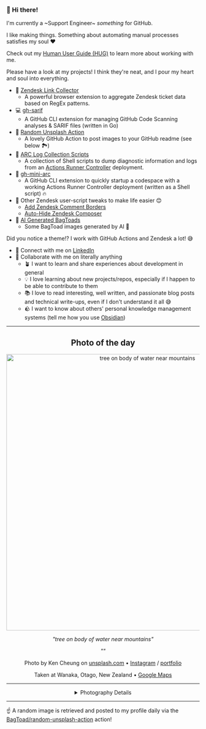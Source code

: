 ### 👋 Hi there!

I'm currently a ~Support Engineer~ _something_ for GitHub.

I like making things. Something about automating manual processes satisfies my soul ❤️

Check out my [Human User Guide (HUG)](https://gist.github.com/BagToad/a28f06f1c46e6e5d419b98921e835f40) to learn more about working with me.

Please have a look at my projects! I think they're neat, and I pour my heart and soul into everything.

- 🔗 [Zendesk Link Collector](https://github.com/BagToad/Zendesk-Link-Collector) 
  - A powerful browser extension to aggregate Zendesk ticket data based on RegEx patterns.
- 💻 [gh-sarif](https://github.com/BagToad/gh-sarif)
  - A GitHub CLI extension for managing GitHub Code Scanning analyses & SARIF files (written in Go)
- 🌊 [Random Unsplash Action](https://github.com/BagToad/random-unsplash-action)
  - A lovely GitHub Action to post images to your GitHub readme (see below 🏞️)
- 🏃 [ARC Log Collection Scripts](https://github.com/BagToad/arc-log-collection-scripts)
  - A collection of Shell scripts to dump diagnostic information and logs from an [Actions Runner Controller](https://github.com/actions/actions-runner-controller) deployment.
- 🏃 [gh-mini-arc](https://github.com/BagToad/gh-mini-arc)
  - A GitHub CLI extension to quickly startup a codespace with a working Actions Runner Controller deployment (written as a Shell script) 🔥
- 🧘 Other Zendesk user-script tweaks to make life easier 😊
  - [Add Zendesk Comment Borders](https://github.com/BagToad/add-zendesk-comment-borders)
  - [Auto-Hide Zendesk Composer](https://github.com/BagToad/Auto-Hide-Zendesk-Composer)
- 🐸 [AI Generated BagToads](https://github.com/BagToad/bagtoads)
  - Some BagToad images generated by AI 🐸

Did you notice a theme!? I work with GitHub Actions and Zendesk a lot! 😅

- 🔗 Connect with me on [LinkedIn](https://www.linkedin.com/in/kynan-ware/)
- 🤝 Collaborate with me on literally anything
  - 🪴 I want to learn and share experiences about development in general
  - 💡 I love learning about new projects/repos, especially if I happen to be able to contribute to them
  - 📚 I love to read interesting, well written, and passionate blog posts and technical write-ups, even if I don't understand it all 😅
  - 🪨 I want to know about others' personal knowledge management systems (tell me how you use [Obsidian](https://obsidian.md/))
 
----
<div align="center">

## Photo of the day
  
  <a href="https://unsplash.com/photos/tree-on-body-of-water-near-mountains-KonWFWUaAuk"><img width="720" src="https://images.unsplash.com/photo-1494500764479-0c8f2919a3d8?crop=entropy&cs=tinysrgb&fit=max&fm=jpg&ixid=M3w1NTI0NDl8MHwxfHJhbmRvbXx8fHx8fHx8fDE3NDY0MjQ4MjJ8&ixlib=rb-4.0.3&q=80&w=1080" alt="tree on body of water near mountains"></a>
  
  <em>"tree on body of water near mountains"</em>
  
  <em>""</em>

  Photo by Ken Cheung on [unsplash.com](https://unsplash.com/) • [Instagram](https://instagram.com/kencheungphotos) / [portfolio](https://www.kencheungphoto.com/)
  
  Taken at Wanaka, Otago, New Zealand • [Google Maps](https://www.google.com/maps/search/?api=1&query=-44.69833833,169.11632833)
  
  ---
  
<details>
<summary>Photography Details</summary>
  
| Parameter     | Value |
| ------------- | ----- |
| Camera Model  | NIKON D5 |
| Exposure Time | 10 |
| Aperture      | 16 |
| Focal Length  | 35.0 |
| ISO           | 50 |
| Location      | Wanaka, Otago, New Zealand (New Zealand) |
| Coordinates   | Latitude -44.69833833, Longitude 169.11632833 |

### Map

```geojson
        {
            "type": "FeatureCollection",
            "features": [
                {
                    "type": "Feature",
                    "properties": {},
                    "geometry": {
                        "coordinates": [
                            169.11632833,
                            -44.69833833
                        ],
                        "type": "Point"
                    },
                    "id": 1
                },
                {
                    "type": "Feature",
                    "properties": {},
                    "geometry": {
                        "coordinates": [
                            [
                                169.41632833,
                                -44.39833833
                            ],
                            [
                                169.41632833,
                                -44.998338329999996
                            ],
                            [
                                168.81632832999998,
                                -44.998338329999996
                            ],
                            [
                                168.81632832999998,
                                -44.39833833
                            ],
                            [
                                169.41632833,
                                -44.39833833
                            ]
                        ],
                        "type": "LineString"
                    }
                }
            ]
        }
```

</details>

</div>

----

☝️ A random image is retrieved and posted to my profile daily via the [BagToad/random-unsplash-action](https://github.com/BagToad/random-unsplash-action) action!
